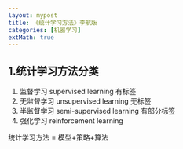 ```yaml
---
layout: mypost
title: 《统计学习方法》李航版
categories: [机器学习]
extMath: true
---
```



## 1.统计学习方法分类

1. 监督学习 supervised learning 有标签
2. 无监督学习 unsupervised learning 无标签
3. 半监督学习 semi-supervised learning 有部分标签
4. 强化学习 reinforcement learning

统计学习方法 = 模型+策略+算法





